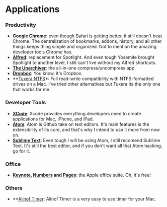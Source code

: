 # Applications



### Productivity
* **[Google Chrome](https://www.google.com/intl/en/chrome/browser/desktop/)**: even though Safari is getting better, it still doesn't beat Chrome. The centralization of bookmarks, addons, history, and all other things keeps thing simple and organized. Not to mention the amazing developer tools Chrome has.
* **[Alfred](http://www.alfredapp.com/)**: replacement for Spotlight. And even tough Yosemite brought Spotlight to another level, I still can't live without my Alfred shortcuts.
* **[The Unarchiver](https://itunes.apple.com/app/the-unarchiver/id425424353?mt=12)**: the all-in-one compress/uncompress app.
* **[Dropbox](https://www.dropbox.com/downloading?os=mac)**: You know, it's Dropbox.
* **[Tuxera NTFS](http://www.tuxera.com/products/tuxera-ntfs-for-mac/)*: Full read-write compatibility with NTFS-formatted drives on a Mac. I've tried other alternatives but Tuxera its the only one that works for me.

### Developer Tools
* **[XCode](https://itunes.apple.com/app/xcode/id497799835?mt=12)**: Xcode provides everything developers need to create applications for Mac, iPhone, and iPad.
* **[Atom](https://atom.io/)**: Atom is Github take on text editors. It's main features is the extensibility of its core, and that's why I intend to use it more from now on.
* **[Sublime Text](www.sublimetext.com/3)**: Even tough I will be using Atom, I still recomend Sublime Text. It's still the best editor, and if you don't want all that Atom hacking, go for it.

### Office
* **[Keynote](https://itunes.apple.com/us/app/keynote/id409183694?mt=12&ls=1), [Numbers](https://itunes.apple.com/us/app/numbers/id409203825?mt=12&ls=1) and [Pages](https://itunes.apple.com/us/app/pages/id409201541?mt=12&ls=1)**: the Apple office suite. Oh, it's free!

### Others
* **[Alinof Timer](https://itunes.apple.com/us/app/alinof-timer/id512464723?mt=12): Alinof Timer is a very easy to use timer for your Mac.